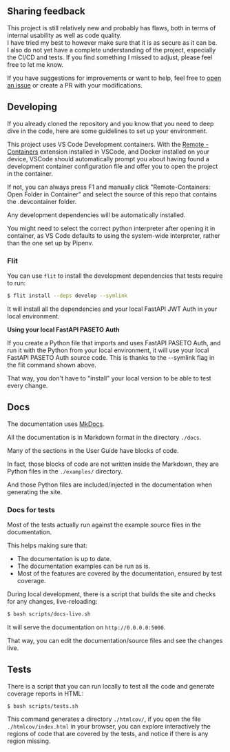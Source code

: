 ## Sharing feedback

This project is still relatively new and probably has flaws, both in terms of internal usability as well as code quality.\
I have tried my best to however make sure that it is as secure as it can be.\
I also do not yet have a complete understanding of the project, especially the CI/CD and tests. If you find something I missed to adjust, please feel free to let me know.

If you have suggestions for improvements or want to help, feel free to <a href="https://github.com/Chloe-ko/fastapi-paseto-auth/issues/new" target="_blank">open an issue</a> or create a PR with your modifications.

## Developing

If you already cloned the repository and you know that you need to deep dive in the code, here are some guidelines to set up your environment.

This project uses VS Code Development containers.
With the <a href="https://marketplace.visualstudio.com/items?itemName=ms-vscode-remote.remote-containers" target="_blank">Remote - Containers</a> extension installed in VSCode, and Docker installed on your device, VSCode should automatically prompt you about having found a development container configuration file and offer you to open the project in the container.

If not, you can always press F1 and manually click "Remote-Containers: Open Folder in Container" and select the source of this repo that contains the .devcontainer folder.

Any development dependencies will be automatically installed.

You might need to select the correct python interpreter after opening it in container, as VS Code defaults to using the system-wide interpreter, rather than the one set up by Pipenv.

### Flit

You can use `flit` to install the development dependencies that tests require to run:

```bash
$ flit install --deps develop --symlink
```

It will install all the dependencies and your local FastAPI JWT Auth in your local environment.

**Using your local FastAPI PASETO Auth**

If you create a Python file that imports and uses FastAPI PASETO Auth, and run it with the Python from your local environment, it will use your local FastAPI PASETO Auth source code. This is thanks to the --symlink flag in the flit command shown above.

That way, you don't have to "install" your local version to be able to test every change.

## Docs

The documentation uses <a href="https://www.mkdocs.org/" class="external-link" target="_blank">MkDocs</a>.

All the documentation is in Markdown format in the directory `./docs`.

Many of the sections in the User Guide have blocks of code.

In fact, those blocks of code are not written inside the Markdown, they are Python files in the `./examples/` directory.

And those Python files are included/injected in the documentation when generating the site.

### Docs for tests

Most of the tests actually run against the example source files in the documentation.

This helps making sure that:

* The documentation is up to date.
* The documentation examples can be run as is.
* Most of the features are covered by the documentation, ensured by test coverage.

During local development, there is a script that builds the site and checks for any changes, live-reloading:

```bash
$ bash scripts/docs-live.sh
```

It will serve the documentation on `http://0.0.0.0:5000`.

That way, you can edit the documentation/source files and see the changes live.

## Tests

There is a script that you can run locally to test all the code and generate coverage reports in HTML:

```bash
$ bash scripts/tests.sh
```

This command generates a directory `./htmlcov/`, if you open the file `./htmlcov/index.html` in your browser, you can explore interactively the regions of code that are covered by the tests, and notice if there is any region missing.
